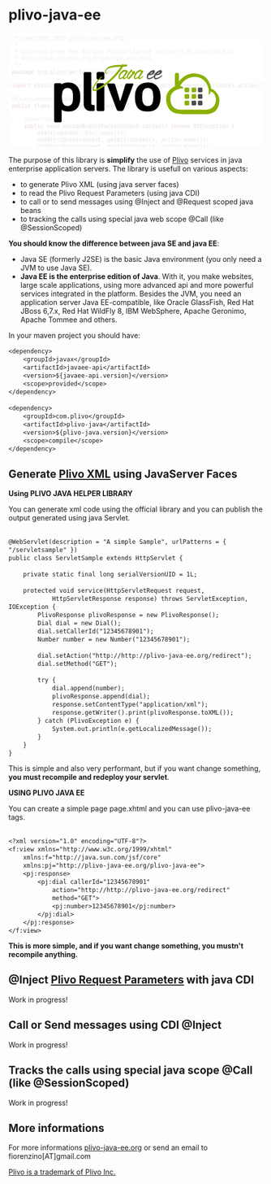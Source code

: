 plivo-java-ee
=============

<img src="docs/plivo_javaee_im.jpg">

The purpose of this library is <b>simplify</b> the use of <a href="http://www.plivo.com/">Plivo</a> services in java enterprise application servers.
The library is usefull on various aspects:

- to generate Plivo XML (using java server faces)
- to read the Plivo Request Parameters (using java CDI)
- to call or to send messages using @Inject and @Request scoped java beans
- to tracking the calls using special java web scope @Call (like @SessionScoped)

<b>You should know the difference between java SE and java EE</b>:

- Java SE (formerly J2SE) is the basic Java environment (you only need a JVM to use Java SE).
- <b>Java EE is the enterprise edition of Java</b>. With it, you make websites, large scale applications, using more advanced api and more powerful services integrated in the platform. Besides the JVM, you need an application server Java EE-compatible, like Oracle GlassFish, Red Hat JBoss 6,7.x, Red Hat WildFly 8, IBM WebSphere, Apache Geronimo, Apache Tommee and others.

In your maven project you should have:

```
<dependency>
	<groupId>javax</groupId>
	<artifactId>javaee-api</artifactId>
	<version>${javaee-api.version}</version>
	<scope>provided</scope>
</dependency>

<dependency>
	<groupId>com.plivo</groupId>
	<artifactId>plivo-java</artifactId>
	<version>${plivo-java.version}</version>
	<scope>compile</scope>
</dependency>
```


<h2>Generate <a href="http://plivo.com/docs/xml/">Plivo XML</a> using JavaServer Faces</h2>

<b>Using PLIVO JAVA HELPER LIBRARY</b>

You can generate xml code using the official library and you can publish the output generated using java Servlet.

```

@WebServlet(description = "A simple Sample", urlPatterns = { "/servletsample" })
public class ServletSample extends HttpServlet {

	private static final long serialVersionUID = 1L;

	protected void service(HttpServletRequest request,
			HttpServletResponse response) throws ServletException, IOException {
		PlivoResponse plivoResponse = new PlivoResponse();
		Dial dial = new Dial();
		dial.setCallerId("12345678901");
		Number number = new Number("12345678901");

		dial.setAction("http://http://plivo-java-ee.org/redirect");
		dial.setMethod("GET");

		try {
			dial.append(number);
			plivoResponse.append(dial);
			response.setContentType("application/xml");
			response.getWriter().print(plivoResponse.toXML());
		} catch (PlivoException e) {
			System.out.println(e.getLocalizedMessage());
		}
	}
}

```

This is simple and also very performant, but if you want change something, <b>you must recompile and redeploy your servlet</b>.


<b>USING PLIVO JAVA EE</b>

You can create a simple page page.xhtml and you can use plivo-java-ee tags.



```

<?xml version="1.0" encoding="UTF-8"?>
<f:view xmlns="http://www.w3c.org/1999/xhtml"
	xmlns:f="http://java.sun.com/jsf/core"
	xmlns:pj="http://plivo-java-ee.org/plivo-java-ee">
	<pj:response>
		<pj:dial callerId="12345678901" 
			action="http://http://plivo-java-ee.org/redirect" 
			method="GET">
			<pj:number>12345678901</pj:number>
		</pj:dial>
	</pj:response>
</f:view>

```

<b>This is more simple, and if you want change something, you mustn't recompile anything.</b>

<h2>@Inject <a href="http://plivo.com/docs/xml/request/">Plivo Request Parameters</a> with java CDI</h2>

Work in progress! 

<h2>Call or Send messages using CDI @Inject</h2>

Work in progress! 

<h2> Tracks the calls using special java scope @Call (like @SessionScoped)</h2>

Work in progress! 

<h2>More informations</h2>

For more informations <a href="http://www.plivo-java-ee.org/">plivo-java-ee.org</a> or send an email to fiorenzino[AT]gmail.com

<a href="http://www.plivo.com/">Plivo is a trademark of Plivo Inc.</a>
